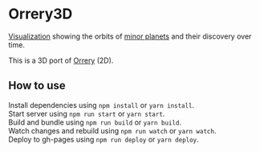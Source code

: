 # Orrery3D

[Visualization](https://sn3p.github.io/Orrery3D) showing the orbits of [minor planets](https://en.wikipedia.org/wiki/Minor_planet) and their discovery over time.

This is a 3D port of [Orrery](https://github.com/sn3p/Orrery) (2D).

## How to use

Install dependencies using `npm install` or `yarn install`.  
Start server using `npm run start` or `yarn start`.  
Build and bundle using `npm run build` or `yarn build`.  
Watch changes and rebuild using `npm run watch` or `yarn watch`.  
Deploy to gh-pages using `npm run deploy` or `yarn deploy`.
